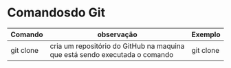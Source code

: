 # Comandosdo Git

Comando | observação | Exemplo
---|---|---
git clone| cria um repositório do GitHub na maquina que está sendo executada o comando|git clone  